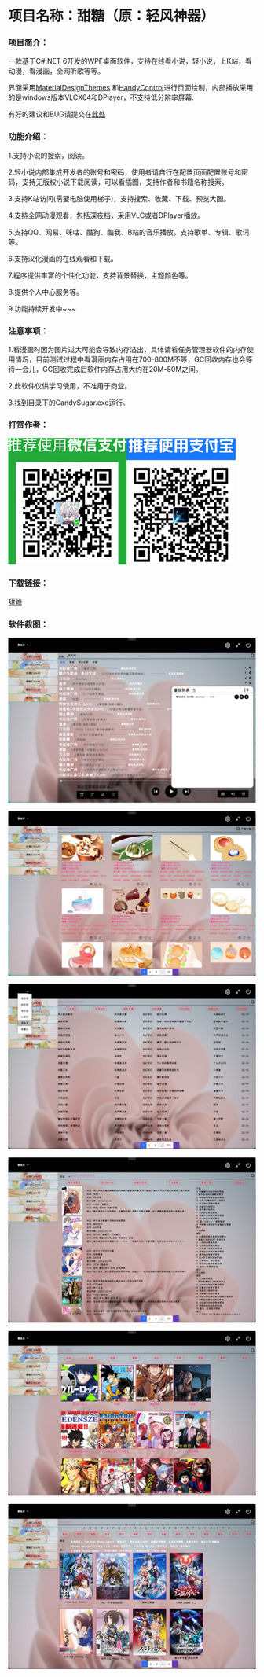 # 项目名称：甜糖（原：轻风神器）

### 项目简介：

一款基于C#.NET 6开发的WPF桌面软件，支持在线看小说，轻小说，上K站，看动漫，看漫画，全网听歌等等。

界面采用[MaterialDesignThemes](https://github.com/MaterialDesignInXAML/MaterialDesignInXamlToolkit) 和[HandyControl](https://github.com/ghost1372/HandyControls)进行页面绘制，内部播放采用的是windows版本VLCX64和DPlayer，不支持低分辨率屏幕.

有好的建议和BUG请提交在[此处](https://github.com/EmilyEdna/CandySugar/issues)

### 功能介绍：

1.支持小说的搜索，阅读。

2.轻小说内部集成开发者的账号和密码，使用者请自行在配置页面配置账号和密码，支持无版权小说下载阅读，可以看插图，支持作者和书籍名称搜索。

3.支持K站访问(需要电脑使用梯子)，支持搜索、收藏、下载、预览大图。

4.支持全网动漫观看，包括深夜档，采用VLC或者DPlayer播放。

5.支持QQ、网易、咪咕、酷狗、酷我、B站的音乐播放，支持歌单、专辑、歌词等。

6.支持汉化漫画的在线观看和下载。

7.程序提供丰富的个性化功能，支持背景替换，主题颜色等。

8.提供个人中心服务等。

9.功能持续开发中~~~

### 注意事项：

1.看漫画时因为图片过大可能会导致内存溢出，具体请看任务管理器软件的内存使用情况，目前测试过程中看漫画内存占用在700-800M不等，GC回收内存也会等待一会儿，GC回收完成后软件内存占用大约在20M-80M之间。

2.此软件仅供学习使用，不准用于商业。

3.找到目录下的CandySugar.exe运行。

### 打赏作者：

![p7.png](Image/p7.png)![p8.png](Image/p8.png)

### 下载链接：
[甜糖](https://github.com/EmilyEdna/CandySugar/releases/download/V1/CandySugar.7z)

### 软件截图：

![p1.jpg](Image/p1.jpg)

![p2.jpg](Image/p2.jpg)

![p3.jpg](Image/p3.jpg)

![p4.jpg](Image/p4.jpg)

![p5.jpg](Image/p5.jpg)

![p6.jpg](Image/p6.jpg)

